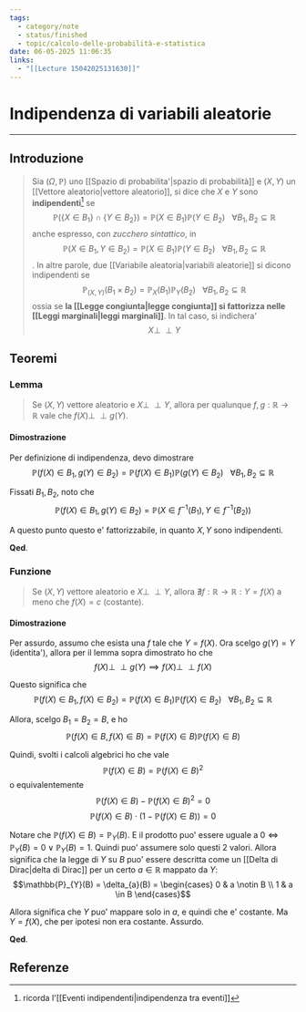 ```yaml
---
tags:
  - category/note
  - status/finished
  - topic/calcolo-delle-probabilità-e-statistica
date: 06-05-2025 11:06:35
links:
  - "[[Lecture 15042025131630]]"
---
```

# Indipendenza di variabili aleatorie
---
## Introduzione
> Sia $(\Omega, \mathbb{P})$ uno [[Spazio di probabilita'|spazio di probabilità]] e $(X, Y)$ un [[Vettore aleatorio|vettore aleatorio]], si dice che $X$ e $Y$ sono **indipendenti**[^1] se
> $$\mathbb{P}(\{X \in B_{1}\} \cap \{Y \in B_{2}\}) = \mathbb{P}(X \in B_{1}) \mathbb{P}(Y \in B_{2}) \ \ \ \forall B_{1}, B_{2} \subseteq \mathbb{R}$$
> anche espresso, con _zucchero sintattico_, in
> $$\mathbb{P}(X \in B_{1}, Y \in B_{2}) = \mathbb{P}(X \in B_{1}) \mathbb{P}(Y \in B_{2}) \ \ \ \forall B_{1}, B_{2} \subseteq \mathbb{R}$$
> . In altre parole, due [[Variabile aleatoria|variabili aleatorie]] si dicono indipendenti se
> $$\mathbb{P}_{(X, Y)}(B_{1} \times B_{2}) = \mathbb{P}_{X}(B_{1}) \mathbb{P}_{Y}(B_{2}) \ \ \ \forall B_{1}, B_{2} \subseteq \mathbb{R}$$
> ossia se **la [[Legge congiunta|legge congiunta]] si fattorizza nelle [[Leggi marginali|leggi marginali]]**.
> In tal caso, si indichera'
> $$X \perp\!\!\!\perp Y$$

## Teoremi
### Lemma
> Se $(X, Y)$ vettore aleatorio e $X \perp\!\!\!\perp Y$, allora per qualunque $f, g: \mathbb{R} \to \mathbb{R}$ vale che $f(X) \perp\!\!\!\perp g(Y)$.

#### Dimostrazione
Per definizione di indipendenza, devo dimostrare
$$\mathbb{P}(f(X) \in B_{1}, g(Y) \in B_{2}) = \mathbb{P}(f(X) \in B_{1})\mathbb{P}(g(Y) \in B_{2}) \ \ \ \forall B_{1}, B_{2} \subseteq \mathbb{R}$$

Fissati $B_{1}, B_{2}$, noto che
$$\mathbb{P}(f(X) \in B_{1}, g(Y) \in B_{2}) = \mathbb{P}(X \in f^{-1}(B_{1}), Y \in f^{-1}(B_{2}))$$

A questo punto questo e' fattorizzabile, in quanto $X, Y$ sono indipendenti.

**Qed**.

### Funzione
> Se $(X, Y)$ vettore aleatorio e $X \perp\!\!\!\perp Y$, allora $\nexists f: \mathbb{R} \to \mathbb{R} : Y = f(X)$ a meno che $f(X) = c$ (costante).

#### Dimostrazione
Per assurdo, assumo che esista una $f$ tale che $Y = f(X)$. Ora scelgo $g(Y) = Y$ (identita'), allora per il lemma sopra dimostrato ho che
$$f(X) \perp\!\!\!\perp g(Y) \implies f(X) \perp\!\!\!\perp f(X)$$

Questo significa che
$$\mathbb{P}(f(X) \in B_{1}, f(X) \in B_{2}) = \mathbb{P}(f(X) \in B_{1})\mathbb{P}(f(X) \in B_{2}) \ \ \ \forall B_{1}, B_{2} \subseteq \mathbb{R}$$

Allora, scelgo $B_{1} = B_{2} = B$, e ho
$$\mathbb{P}(f(X) \in B, f(X) \in B) = \mathbb{P}(f(X) \in B)\mathbb{P}(f(X) \in B)$$

Quindi, svolti i calcoli algebrici ho che vale
$$\mathbb{P}(f(X) \in B) = \mathbb{P}(f(X) \in B)^{2}$$
o equivalentemente
$$\mathbb{P}(f(X) \in B) - \mathbb{P}(f(X) \in B)^{2} = 0$$
$$\mathbb{P}(f(X) \in B) \cdot (1 - \mathbb{P}(f(X) \in B)) = 0$$

Notare che $\mathbb{P}(f(X) \in B) = \mathbb{P}_{Y}(B)$.  E il prodotto puo' essere uguale a $0 \iff \mathbb{P}_{Y}(B) = 0 \lor \mathbb{P}_{Y}(B) = 1$. Quindi puo' assumere solo questi 2 valori. Allora significa che la legge di $Y$ su $B$ puo' essere descritta come un [[Delta di Dirac|delta di Dirac]] per un certo $a \in \mathbb{R}$ mappato da $Y$:
$$\mathbb{P}_{Y}(B) = \delta_{a}(B) = \begin{cases} 0 & a \notin B \\ 1 & a \in B \end{cases}$$

Allora significa che $Y$ puo' mappare solo in $a$, e quindi che e' costante. Ma $Y = f(X)$, che per ipotesi non era costante. Assurdo.

**Qed**.

## Referenze

[^1]: ricorda l'[[Eventi indipendenti|indipendenza tra eventi]]
